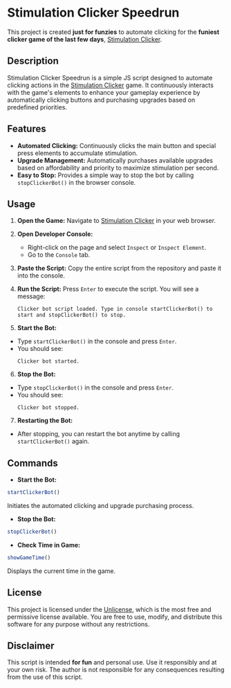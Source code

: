 # Stimulation Clicker Speedrun

This project is created **just for funzies** to automate clicking for the **funiest clicker game of the last few days**, [Stimulation Clicker](https://neal.fun/stimulation-clicker/).

## Description

Stimulation Clicker Speedrun is a simple JS script designed to automate clicking actions in the [Stimulation Clicker](https://neal.fun/stimulation-clicker/) game. It continuously interacts with the game's elements to enhance your gameplay experience by automatically clicking buttons and purchasing upgrades based on predefined priorities.

## Features

- **Automated Clicking:** Continuously clicks the main button and special press elements to accumulate stimulation.
- **Upgrade Management:** Automatically purchases available upgrades based on affordability and priority to maximize stimulation per second.
- **Easy to Stop:** Provides a simple way to stop the bot by calling `stopClickerBot()` in the browser console.

## Usage

1. **Open the Game:**
   Navigate to [Stimulation Clicker](https://neal.fun/stimulation-clicker/) in your web browser.

2. **Open Developer Console:**
   - Right-click on the page and select `Inspect` or `Inspect Element`.
   - Go to the `Console` tab.

3. **Paste the Script:**
   Copy the entire script from the repository and paste it into the console.

4. **Run the Script:**
   Press `Enter` to execute the script. You will see a message:
   ```
   Clicker bot script loaded. Type in console startClickerBot() to start and stopClickerBot() to stop.
   ```

5. **Start the Bot:**
- Type `startClickerBot()` in the console and press `Enter`.
- You should see:
  ```
  Clicker bot started.
  ```

6. **Stop the Bot:**
- Type `stopClickerBot()` in the console and press `Enter`.
- You should see:
  ```
  Clicker bot stopped.
  ```

7. **Restarting the Bot:**
- After stopping, you can restart the bot anytime by calling `startClickerBot()` again.

## Commands

- **Start the Bot:**
```javascript
startClickerBot()
```
Initiates the automated clicking and upgrade purchasing process.

- **Stop the Bot:**
```javascript
stopClickerBot()
```

- **Check Time in Game:**
```javascript
showGameTime()
```
Displays the current time in the game.

## License

This project is licensed under the [Unlicense](LICENSE), which is the most free and permissive license available. You are free to use, modify, and distribute this software for any purpose without any restrictions.

## Disclaimer

This script is intended **for fun** and personal use. Use it responsibly and at your own risk. The author is not responsible for any consequences resulting from the use of this script.

